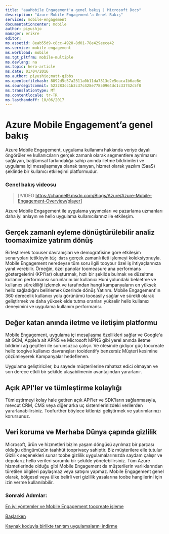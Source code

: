 ```yaml
---
title: "aaaMobile Engagement'a genel bakış | Microsoft Docs"
description: "Azure Mobile Engagement’a Genel Bakış"
services: mobile-engagement
documentationcenter: mobile
author: piyushjo
manager: erikre
editor: 
ms.assetid: 8eab55d9-c8cc-4928-8d01-78e429eece42
ms.service: mobile-engagement
ms.workload: mobile
ms.tgt_pltfrm: mobile-multiple
ms.devlang: na
ms.topic: hero-article
ms.date: 01/04/2016
ms.author: piyushjo;matt-gibbs
ms.openlocfilehash: 8892d5c57a2311a0b11da7313e2e5eaca1b6ae8e
ms.sourcegitcommit: 523283cc1b3c37c428e77850964dc1c33742c5f0
ms.translationtype: MT
ms.contentlocale: tr-TR
ms.lasthandoff: 10/06/2017
---
```

# <a name="azure-mobile-engagement-overview"></a>Azure Mobile Engagement’a genel bakış
Azure Mobile Engagement, uygulama kullanımı hakkında veriye dayalı öngörüler ve kullanıcıların gerçek zamanlı olarak segmentlere ayrılmasını sağlayan, bağlamsal farkındalığa sahip anında iletme bildirimleri ve uygulama içi mesajlaşmaya olanak tanıyan, hizmet olarak yazılım (SaaS) şeklinde bir kullanıcı etkileşimi platformudur.

### <a name="overview-video"></a>Genel bakış videosu
> [!VIDEO https://channel9.msdn.com/Blogs/Azure/Azure-Mobile-Engagement-Overview/player]
> 
> 

Azure Mobile Engagement ile uygulama yayımcıları ve pazarlama uzmanları daha iyi anlayın ve hello uygulama kullanıcılarınız ile etkileşim.

## <a name="real-time-actionable-analytics-toomaximize-return-on-investment"></a>Gerçek zamanlı eyleme dönüştürülebilir analiz toomaximize yatırım dönüş
Birleştirerek toouser davranışları ve demografisine göre etkileşim senaryoları tetikleyin `big data` gerçek zamanlı ileti işlemeyi koleksiyonuyla. Mobile Engagement neredeyse tüm soru ilgili tooyour özel iş ihtiyaçlarınıza yanıt verebilir. Örneğin, özel panolar toomeasure ana performans göstergelerini (KPI'lar) oluşturmak, hızlı bir şekilde bulmak ve düzeltme kullanım performansı sorunlarını bir kullanıcı Huni yolundaki bekletme ve kullanıcı sürekliliği izlemek ve tarafından hangi kampanyaların en yüksek hello sağladığını belirlemek üzerinde dönüş Yatırım. Mobile Engagement'ın 360 derecelik kullanıcı yolu görünümü tooeasily sağlar ve sürekli olarak geliştirmek ve daha yüksek elde tutma oranları yükselir hello kullanıcı deneyimini ve uygulama kullanım performansı.

## <a name="value-added-push-and-communications-platform"></a>Değer katan anında iletme ve iletişim platformu
Mobile Engagement, uygulama içi mesajlaşma özellikleri sağlar ve Google'a ait GCM, Apple’a ait APNS ve Microsoft MPNS gibi yerel anında iletme bildirimi ağ geçitleri ile sorunsuzca çalışır. Ve ötesinde gidiyor güç toocreate hello toogive kullanıcı davranışları tooidentify benzersiz Müşteri kesimine çözümleyerek Kampanyalar hedeflenen.

Uygulama geliştiriciler, bu sayede müşterilerine rahatsız edici olmayan ve son derece etkili bir şekilde ulaşabilmenin avantajından yararlanır.

## <a name="open-apis-and-ease-of-integration"></a>Açık API'ler ve tümleştirme kolaylığı
Tümleştirmeyi kolay hale getiren açık API'ler ve SDK'ların sağlanmasıyla, mevcut CRM, CMS veya diğer arka uç sistemlerinizdeki verilerden yararlanabilirsiniz. Toofurther böylece kitlenizi geliştirmek ve yatırımlarınızı korursunuz.

## <a name="data-protection--privacy-across-hello-globe"></a>Veri koruma ve Merhaba Dünya çapında gizlilik
Microsoft, ürün ve hizmetleri bizim yaşam döngüsü ayrılmaz bir parçası olduğu döngümüzün taahhüt tooprivacy sahiptir. Biz müşterilere elle tutulur Gizlilik seçenekleri sunar toobe gizlilik uygulamalarımızda saydam çalışır ve depolarız hello verileri sorumlu bir şekilde yönetebilirsiniz. Tüm Azure hizmetlerinde olduğu gibi Mobile Engagement da müşterilerin varlıklarından türetilen bilgileri paylaşmaz veya satışını yapmaz. Mobile Engagement genel olarak, bölgesel veya ülke belirli veri gizlilik yasalarına toobe hangilerini için izin verme kullanılabilir.

### <a name="next-steps"></a>Sonraki Adımlar:
[En iyi yöntemler ve Mobile Engagement toocreate işleme](mobile-engagement-getting-started-best-practices.md)

[Başlarken](/index.md)

[Kaynak koduyla birlikte tanıtım uygulamalarını indirme](https://aka.ms/azmedemoapps)


